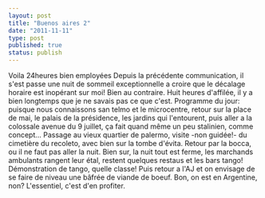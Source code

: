 ```yaml
---
layout: post
title: "Buenos aires 2"
date: "2011-11-11"
type: post
published: true
status: publish
---
```


Voila 24heures bien employées Depuis la précédente communication, il s'est passe une nuit de sommeil exceptionnelle a croire que le décalage horaire est inopérant sur moi! Bien au contraire. Huit heures d'affilée, il y a bien longtemps que je ne savais pas ce que c'est. Programme du jour: puisque nous connaissons san telmo et le microcentre, retour sur la place de mai, le palais de la présidence, les jardins qui l'entourent, puis aller a la colossale avenue du 9 juillet, ça fait quand même un peu stalinien, comme concept... Passage au vieux quartier de palermo, visite -non guidée!- du cimetière du recoleto, avec bien sur la tombe d'évita. Retour par la bocca, ou il ne faut pas aller la nuit. Bien sur, la nuit tout est ferme, les marchands ambulants rangent leur étal, restent quelques restaus et les bars tango! Démonstration de tango, quelle classe! Puis retour a l'AJ et on envisage de se faire de niveau une bâfrée de viande de boeuf. Bon, on est en Argentine, non? L'essentiel, c'est d'en profiter.
